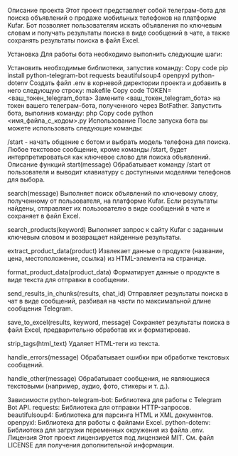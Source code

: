Описание проекта
Этот проект представляет собой телеграм-бота для поиска объявлений о продаже мобильных телефонов на платформе Kufar. Бот позволяет пользователям искать объявления по ключевым словам и получать результаты поиска в виде сообщений в чате, а также сохранять результаты поиска в файл Excel.

Установка
Для работы бота необходимо выполнить следующие шаги:

Установить необходимые библиотеки, запустив команду:
Copy code
pip install python-telegram-bot requests beautifulsoup4 openpyxl python-dotenv
Создать файл .env в корневой директории проекта и добавить в него следующую строку:
makefile
Copy code
TOKEN=<ваш_токен_telegram_бота>
Замените <ваш_токен_telegram_бота> на токен вашего телеграм-бота, полученного через BotFather.
Запустить бота, выполнив команду:
php
Copy code
python <имя_файла_с_кодом>.py
Использование
После запуска бота вы можете использовать следующие команды:

/start - начать общение с ботом и выбрать модель телефона для поиска.
Любое текстовое сообщение, кроме команды /start, будет интерпретироваться как ключевое слово для поиска объявлений.
Описание функций
start(message)
Обрабатывает команду /start от пользователя и выводит клавиатуру с доступными моделями телефонов для выбора.

search(message)
Выполняет поиск объявлений по ключевому слову, полученному от пользователя, на платформе Kufar. Если результаты найдены, отправляет их пользователю в виде сообщений в чате и сохраняет в файл Excel.

search_products(keyword)
Выполняет запрос к сайту Kufar с заданным ключевым словом и возвращает найденные результаты.

extract_product_data(product)
Извлекает данные о продукте (название, цена, местоположение, ссылка) из HTML-элемента на странице.

format_product_data(product_data)
Форматирует данные о продукте в виде текста для отправки в сообщении.

send_results_in_chunks(results, chat_id)
Отправляет результаты поиска в чат в виде сообщений, разбивая на части по максимальной длине сообщения Telegram.

save_to_excel(results, keyword, message)
Сохраняет результаты поиска в файл Excel, предварительно обработав их и форматировав.

strip_tags(html_text)
Удаляет HTML-теги из текста.

handle_errors(message)
Обрабатывает ошибки при обработке текстовых сообщений.

handle_other(message)
Обрабатывает сообщения, не являющиеся текстовыми (например, аудио, фото, стикеры и т. д.).

Зависимости
python-telegram-bot: Библиотека для работы с Telegram Bot API.
requests: Библиотека для отправки HTTP-запросов.
beautifulsoup4: Библиотека для парсинга HTML и XML документов.
openpyxl: Библиотека для работы с файлами Excel.
python-dotenv: Библиотека для загрузки переменных окружения из файла .env.
Лицензия
Этот проект лицензируется под лицензией MIT. См. файл LICENSE для получения дополнительной информации.
